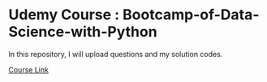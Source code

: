 # Udemy Course : Bootcamp-of-Data-Science-with-Python
In this repository, I will upload questions and my solution codes.

[Course Link](https://www.udemy.com/course/bootcamp-data-science-with-python/)
